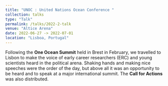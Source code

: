 ```yaml
---
title: "UNOC : United Nations Ocean Conference "
collection: talks
type: "Talk"
permalink: /talks/2022-2-talk
venue: "Altice Arena"
date: 2022-06-27 -> 2022-07-01
location: "Lisboa, Portugal"
---
```


Following the **One Ocean Summit** held in Brest in February, we travelled to Lisbon to make the voice of early career researchers (ERC) and young scientists heard in the political arena. Shaking hands and making nice speeches were the order of the day, but above all it was an opportunity to be heard and to speak at a major international summit. The **Call for Actions** was also distributed. 
